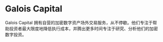 # 

# Galois Capital

Galois Capital 拥有自营的加密数字资产场外交易服务，从不停歇。他们专注于帮助投资者最大限度地降低执行成本，并腾出更多时间专注于研究、分析他们的加密数字投资。



